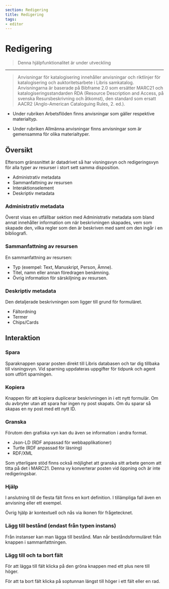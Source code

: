 ```yaml
---
section: Redigering
title: Redigering
tags:
- editor
---
```


# Redigering

> Denna hjälpfunktionalitet är under utveckling

---

>   Anvisningar för katalogisering innehåller anvisningar och riktlinjer för katalogisering och auktoritetsarbete i Libris samkatalog. Anvisningarna är baserade på Bibframe 2.0 som ersätter MARC21 och katalogiseringsstandarden RDA (Resource Description and Access, på svenska Resursbeskrivning och åtkomst), den standard som ersatt AACR2 (Anglo-American Cataloguing Rules, 2. ed.). 

* Under rubriken Arbetsflöden finns anvisningar som gäller respektive materialtyp.

* Under rubriken Allmänna anvisningar finns anvisningar som är gemensamma för olika materialtyper.

## Översikt

Eftersom gränssnittet är datadrivet så har visningsvyn och redigeringsvyn för alla typer av resurser i stort sett samma disposition.

  * Administrativ metadata
  * Sammanfattning av resursen
  * Interaktionselement
  * Deskriptiv metadata

### Administrativ metadata
Överst visas en utfällbar sektion med Administrativ metadata som bland annat innehåller information om när beskrivningen skapades, vem som skapade den, vilka regler som den är beskriven med samt om den ingår i en bibliografi.

### Sammanfattning av resursen
En sammanfattning av resursen:

  * Typ (exempel: Text, Manuskript, Person, Ämne).
  * Titel, namn eller annan föredragen benämning.
  * Övrig information för särskiljning av resursen.


### Deskriptiv metadata
Den detaljerade beskrivningen som ligger till grund för formuläret.

  * Fältordning
  * Termer
  * Chips/Cards

## Interaktion

### Spara

Sparaknappen sparar posten direkt till Libris databasen och tar dig tillbaka till visningsvyn. Vid sparning uppdateras uppgifter för tidpunk och agent som utfört sparningen.

### Kopiera

Knappen för att kopiera duplicerar beskrivningen in i ett nytt formulär. Om du avbryter utan att spara har ingen ny post skapats. Om du sparar så skapas en ny post med ett nytt ID.

### Granska

Förutom den grafiska vyn kan du även se information i andra format.

  * Json-LD (RDF anpassad för webbapplikationer) 
  * Turtle (RDF anpassad för läsning)
  * RDF/XML

Som ytterligare stöd finns också möjlighet att granska sitt arbete genom att titta på det i MARC21. Denna vy konverterar posten vid öppning och är inte redigeringsbar.

### Hjälp

I anslutning till de flesta fält finns en kort definition. I tillämpliga fall även en anvisning eller ett exempel.

Övrig hjälp är kontextuell och nås via ikonen för frågetecknet.

### Lägg till bestånd (endast från typen instans)

Från instanser kan man lägga till bestånd. Man når beståndsformuläret från knappen i sammanfattningen.

### Lägg till och ta bort fält

För att lägga till fält klicka på den gröna knappen med ett plus nere till höger.

För att ta bort fält klicka på soptunnan längst till höger i ett fält eller en rad.

[^1]:	librispraxis
